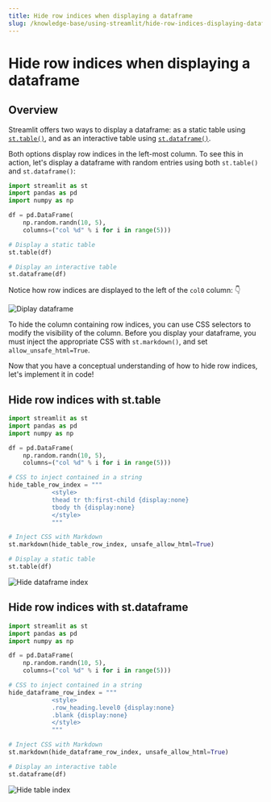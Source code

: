 ```yaml
---
title: Hide row indices when displaying a dataframe
slug: /knowledge-base/using-streamlit/hide-row-indices-displaying-dataframe
---
```


# Hide row indices when displaying a dataframe

## Overview

Streamlit offers two ways to display a dataframe: as a static table using [`st.table()`](/library/api-reference/data/st.table), and as an interactive table using [`st.dataframe()`](/library/api-reference/data/st.dataframe).

Both options display row indices in the left-most column. To see this in action, let's display a dataframe with random entries using both `st.table()` and `st.dataframe()`:

```python
import streamlit as st
import pandas as pd
import numpy as np

df = pd.DataFrame(
    np.random.randn(10, 5),
    columns=("col %d" % i for i in range(5)))

# Display a static table
st.table(df)

# Display an interactive table
st.dataframe(df)
```

Notice how row indices are displayed to the left of the `col0` column: 👇

![Diplay dataframe](/images/knowledge-base/display-dataframe.png)

To hide the column containing row indices, you can use CSS selectors to modify the visibility of the column. Before you display your dataframe, you must inject the appropriate CSS with `st.markdown()`, and set `allow_unsafe_html=True`.

Now that you have a conceptual understanding of how to hide row indices, let's implement it in code!

## Hide row indices with st.table

```python
import streamlit as st
import pandas as pd
import numpy as np

df = pd.DataFrame(
    np.random.randn(10, 5),
    columns=("col %d" % i for i in range(5)))

# CSS to inject contained in a string
hide_table_row_index = """
            <style>
            thead tr th:first-child {display:none}
            tbody th {display:none}
            </style>
            """

# Inject CSS with Markdown
st.markdown(hide_table_row_index, unsafe_allow_html=True)

# Display a static table
st.table(df)
```

![Hide dataframe index](/images/knowledge-base/hide-dataframe-index.png)

## Hide row indices with st.dataframe

```python
import streamlit as st
import pandas as pd
import numpy as np

df = pd.DataFrame(
    np.random.randn(10, 5),
    columns=("col %d" % i for i in range(5)))

# CSS to inject contained in a string
hide_dataframe_row_index = """
            <style>
            .row_heading.level0 {display:none}
            .blank {display:none}
            </style>
            """

# Inject CSS with Markdown
st.markdown(hide_dataframe_row_index, unsafe_allow_html=True)

# Display an interactive table
st.dataframe(df)
```

![Hide table index](/images/knowledge-base/hide-table-index.png)
